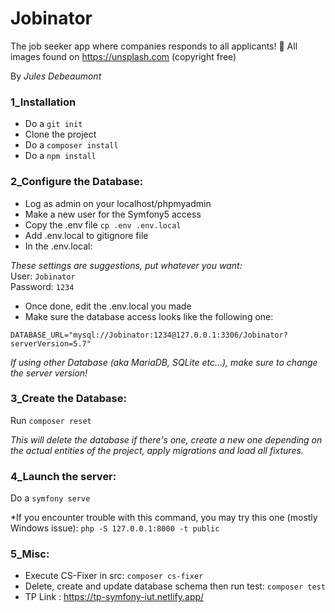 # Jobinator
The job seeker app where companies responds to all applicants! 🤔
All images found on https://unsplash.com (copyright free)

By *Jules Debeaumont*


### 1_Installation

- Do a `git init`
- Clone the project
- Do a `composer install`
- Do a `npm install`



### 2_Configure the Database:

- Log as admin on your localhost/phpmyadmin
- Make a new user for the Symfony5 access
- Copy the .env file `cp .env .env.local`
- Add .env.local to gitignore file
- In the .env.local:

*These settings are suggestions, put whatever you want:*  
User: `Jobinator`  
Password: `1234`

- Once done, edit the .env.local you made
- Make sure the database access looks like the following one:

`DATABASE_URL="mysql://Jobinator:1234@127.0.0.1:3306/Jobinator?serverVersion=5.7"`

*If using other Database (aka MariaDB, SQLite etc...), make sure to change the server version!*


### 3_Create the Database:

Run `composer reset`

*This will delete the database if there's one, create a new one depending on the actual entities of the project, apply migrations and load all fixtures.*



### 4_Launch the server:

Do a `symfony serve`

*If you encounter trouble with this command, you may try this one (mostly Windows issue): 
`php -S 127.0.0.1:8000 -t public`


### 5_Misc:

- Execute CS-Fixer in src\: `composer cs-fixer` 
- Delete, create and update database schema then run test: `composer test`
- TP Link : https://tp-symfony-iut.netlify.app/

